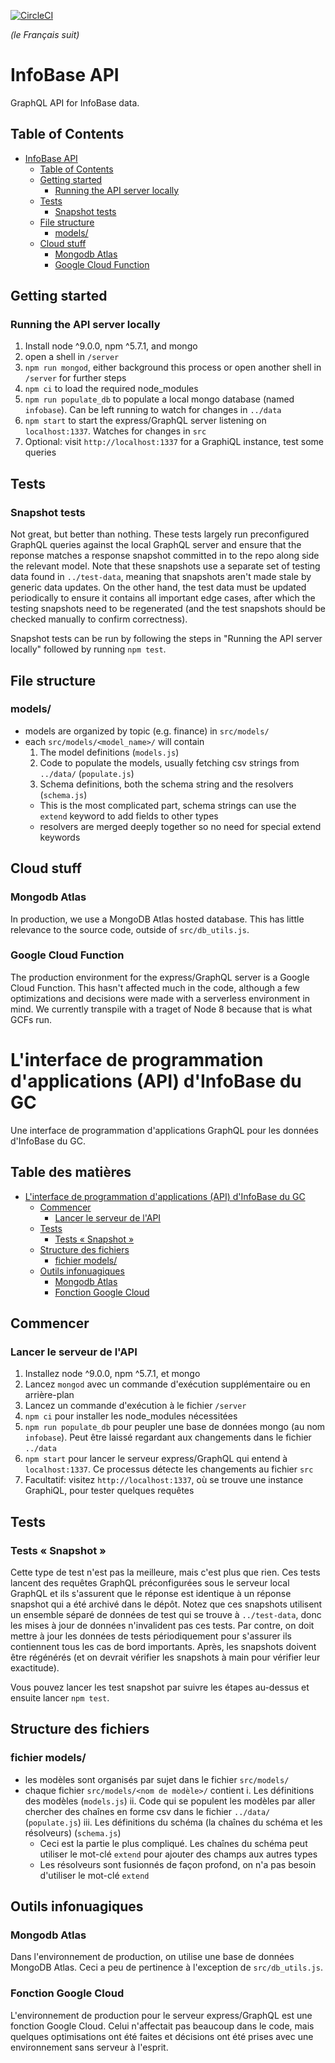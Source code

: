 [![CircleCI](https://circleci.com/gh/TBS-EACPD/infobase.svg?style=shield)](https://circleci.com/gh/TBS-EACPD/infobase)

_(le Français suit)_

# InfoBase API

GraphQL API for InfoBase data.

## Table of Contents

- [InfoBase API](#infobase-api)
  - [Table of Contents](#table-of-contents)
  - [Getting started](#getting-started)
    - [Running the API server locally](#running-the-api-server-locally)
  - [Tests](#tests)
    - [Snapshot tests](#snapshot-tests)
  - [File structure](#file-structure)
    - [models/](#models)
  - [Cloud stuff](#cloud-stuff)
    - [Mongodb Atlas](#mongodb-atlas)
    - [Google Cloud Function](#google-cloud-function)

## Getting started

### Running the API server locally

1. Install node ^9.0.0, npm ^5.7.1, and mongo
2. open a shell in `/server`
3. `npm run mongod`, either background this process or open another shell in `/server` for further steps
4. `npm ci` to load the required node_modules
5. `npm run populate_db` to populate a local mongo database (named `infobase`). Can be left running to watch for changes in `../data`
6. `npm start` to start the express/GraphQL server listening on `localhost:1337`. Watches for changes in `src`
7. Optional: visit `http://localhost:1337` for a GraphiQL instance, test some queries

## Tests

### Snapshot tests

Not great, but better than nothing. These tests largely run preconfigured GraphQL queries against the local GraphQL server and ensure that the reponse matches a response snapshot committed in to the repo along side the relevant model. Note that these snapshots use a separate set of testing data found in `../test-data`, meaning that snapshots aren't made stale by generic data updates. On the other hand, the test data must be updated periodically to ensure it contains all important edge cases, after which the testing snapshots need to be regenerated (and the test snapshots should be checked manually to confirm correctness).

Snapshot tests can be run by following the steps in "Running the API server locally" followed by running `npm test`.

## File structure

### models/

- models are organized by topic (e.g. finance) in `src/models/`
- each `src/models/<model_name>/` will contain
  1. The model definitions (`models.js`)
  2. Code to populate the models, usually fetching csv strings from `../data/` (`populate.js`)
  3. Schema definitions, both the schema string and the resolvers (`schema.js`)
  - This is the most complicated part, schema strings can use the `extend` keyword to add fields to other types
  - resolvers are merged deeply together so no need for special extend keywords

## Cloud stuff

### Mongodb Atlas

In production, we use a MongoDB Atlas hosted database. This has little relevance to the source code, outside of `src/db_utils.js`.

### Google Cloud Function

The production environment for the express/GraphQL server is a Google Cloud Function. This hasn't affected much in the code, although a few optimizations and decisions were made with a serverless environment in mind. We currently transpile with a traget of Node 8 because that is what GCFs run.

# L'interface de programmation d'applications (API) d'InfoBase du GC

Une interface de programmation d'applications GraphQL pour les données d'InfoBase du GC.

## Table des matières

- [L'interface de programmation d'applications (API) d'InfoBase du GC](#linterface-de-programmation-dapplications-api-de-linfobase)
  - [Commencer](#commencer)
    - [Lancer le serveur de l'API](#lancer-le-serveur-de-lapi)
  - [Tests](#tests-1)
    - [Tests « Snapshot »](#tests-%c2%ab-snapshot-%c2%bb)
  - [Structure des fichiers](#structure-des-fichiers)
    - [fichier models/](#fichier-models)
  - [Outils infonuagiques](#outils-infonuagiques)
    - [Mongodb Atlas](#mongodb-atlas-1)
    - [Fonction Google Cloud](#fonction-google-cloud)

## Commencer

### Lancer le serveur de l'API

1. Installez node ^9.0.0, npm ^5.7.1, et mongo
2. Lancez `mongod` avec un commande d'exécution supplémentaire ou en arrière-plan
3. Lancez un commande d'exécution à le fichier `/server`
4. `npm ci` pour installer les node_modules nécessitées
5. `npm run populate_db` pour peupler une base de données mongo (au nom `infobase`). Peut être laissé regardant aux changements dans le fichier `../data`
6. `npm start` pour lancer le serveur express/GraphQL qui entend à `localhost:1337`. Ce processus détecte les changements au fichier `src`
7. Facultatif: visitez `http://localhost:1337`, où se trouve une instance GraphiQL, pour tester quelques requêtes

## Tests

### Tests « Snapshot »

Cette type de test n'est pas la meilleure, mais c'est plus que rien. Ces tests lancent des requêtes GraphQL préconfigurées sous le serveur local GraphQL et ils s'assurent que le réponse est identique à un réponse snapshot qui a été archivé dans le dépôt. Notez que ces snapshots utilisent un ensemble séparé de données de test qui se trouve à `../test-data`, donc les mises à jour de données n'invalident pas ces tests. Par contre, on doit mettre à jour les données de tests périodiquement pour s'assurer ils contiennent tous les cas de bord importants. Après, les snapshots doivent être régénérés (et on devrait vérifier les snapshots à main pour vérifier leur exactitude).

Vous pouvez lancer les test snapshot par suivre les étapes au-dessus et ensuite lancer `npm test`.

## Structure des fichiers

### fichier models/

- les modèles sont organisés par sujet dans le fichier `src/models/`
- chaque fichier `src/models/<nom de modèle>/` contient i. Les définitions des modèles (`models.js`) ii. Code qui se populent les modèles par aller chercher des chaînes en forme csv dans le fichier `../data/` (`populate.js`) iii. Les définitions du schéma (la chaînes du schéma et les résolveurs) (`schema.js`)
  - Ceci est la partie le plus compliqué. Les chaînes du schéma peut utiliser le mot-clé `extend` pour ajouter des champs aux autres types
  - Les résolveurs sont fusionnés de façon profond, on n'a pas besoin d'utiliser le mot-clé `extend`

## Outils infonuagiques

### Mongodb Atlas

Dans l'environnement de production, on utilise une base de données MongoDB Atlas. Ceci a peu de pertinence à l'exception de `src/db_utils.js`.

### Fonction Google Cloud

L'environnement de production pour le serveur express/GraphQL est une fonction Google Cloud. Celui n'affectait pas beaucoup dans le code, mais quelques optimisations ont été faites et décisions ont été prises avec une environnement sans serveur à l'esprit.
